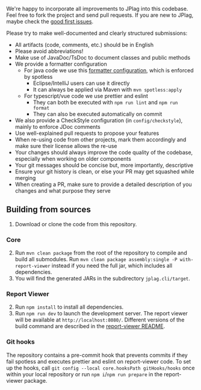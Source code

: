 We're happy to incorporate all improvements to JPlag into this codebase. Feel free to fork the project and send pull requests.
If you are new to JPlag, maybe check the [good first issues](https://github.com/jplag/jplag/issues?q=is%3Aissue+is%3Aopen+label%3A%22good+first+issue%22).

Please try to make well-documented and clearly structured submissions:
* All artifacts (code, comments, etc.) should be in English
* Please avoid abbreviations!
* Make use of JavaDoc/TsDoc to document classes and public methods
* We provide a formatter configuration
  * For java code we use this [formatter configuration](https://github.com/jplag/JPlag/blob/master/formatter.xml), which is enforced by spotless
      * Eclipse/IntelliJ users can use it directly
      * It can always be applied via Maven with `mvn spotless:apply`
  * For typescript/vue code we use prettier and eslint
      * They can both be executed with `npm run lint` and `npm run format`
      * They can also be executed automatically on commit
* We also provide a CheckStyle configuration (in `config/checkstyle`), mainly to enforce JDoc comments
* Use well-explained pull requests to propose your features
* When re-using code from other projects, mark them accordingly and make sure their license allows the re-use
* Your changes should always improve the code quality of the codebase, especially when working on older components
* Your git messages should be concise but, more importantly, descriptive
* Ensure your git history is clean, or else your PR may get squashed while merging
* When creating a PR, make sure to provide a detailed description of you changes and what purpose they serve

## Building from sources 
1. Download or clone the code from this repository.

### Core
2. Run `mvn clean package` from the root of the repository to compile and build all submodules.
   Run `mvn clean package assembly:single -P with-report-viewer` instead if you need the full jar, which includes all dependencies.
3. You will find the generated JARs in the subdirectory `jplag.cli/target`.

### Report Viewer
2. Run `npm install` to install all dependencies.
3. Run `npm run dev` to launch the development server. The report viewer will be available at `http://localhost:8080/`.
   Different versions of the build command are described in the [report-viewer README](../report-viewer/README.md).

### Git hooks

The repository contains a pre-commit hook that prevents commits if they fail spotless and executes prettier and eslint on report-viewer code.
To set up the hooks, call `git config --local core.hooksPath gitHooks/hooks` once within your local repository or run `npm i`/`npm run prepare` in the report-viewer package.

